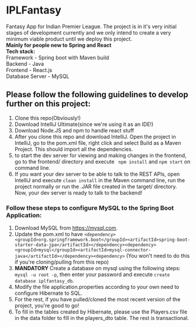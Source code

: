 # IPLFantasy
Fantasy App for Indian Premier League. The project is in it's very initial stages of development currently and we only intend to create a very minimum viable product until we deploy this project. 
<br> **Mainly for people new to Spring and React**
<br> **Tech stack:** 
<br> Framework - Spring boot with Maven build 
<br> Backend - Java
<br> Frontend - React.js
<br> Database Server - MySQL
## Please follow the following guidelines to develop further on this project:
1. Clone this repo(Obviously!)
2. Download IntelliJ Ultimate(since we're using it as an IDE!)
3. Download Node.JS and npm to handle react stuff
4. After you clone this repo and download IntelliJ. Open the project in IntelliJ, go to the pom.xml file, right click and select Build as a Maven Project. This should import all the dependencies. 
5. to start the dev server for viewing and making changes in the frontend, go to the frontend/ directory and execute ` npm install` and `npm start` on command line. 
6. If you want your dev server to be able to talk to the REST APIs, open IntelliJ and execute `clean install` in the Maven command line, run the project normally or run the .JAR file created in the target/ directory. Now, your dev server is ready to talk to the backend! 

### Follow these steps to configure MySQL to the Spring Boot Application:
1. Download MySQL from https://mysql.com.
2. Update the pom.xml to have `<dependency> <groupId>org.springframework.boot</groupId><artifactId>spring-boot-starter-data-jpa</artifactId></dependency><dependency><groupId>mysql</groupId><artifactId>mysql-connector-java</artifactId></dependency><dependency>` (You won't need to do this if you're cloning/pulling from this repo) 
3. **MANDATORY** Create a database on mysql using the following steps: `mysql -u root -p`, then enter your password and execute `create database iplfantasy_db`. 
4. Modify the file application.properties according to your own need to configure Hibernate to SQL. 
5. For the rest, if you have pulled/cloned the most recent version of the project, you're good to go!
6. To fill in the tables created by Hibernate, please use the Players.csv file in the data folder to fill in the players_dto table. The rest is transactional. 
